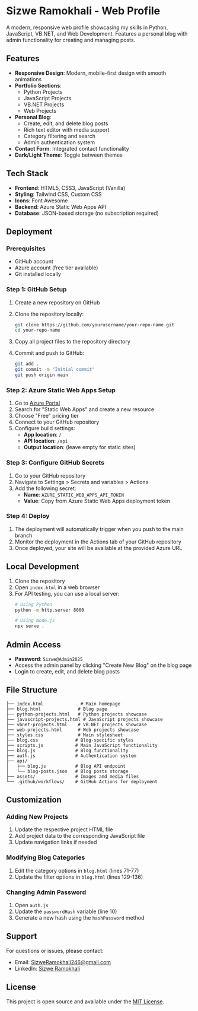 # Sizwe Ramokhali - Web Profile

A modern, responsive web profile showcasing my skills in Python, JavaScript, VB.NET, and Web Development. Features a personal blog with admin functionality for creating and managing posts.

## Features

- **Responsive Design**: Modern, mobile-first design with smooth animations
- **Portfolio Sections**: 
  - Python Projects
  - JavaScript Projects
  - VB.NET Projects
  - Web Projects
- **Personal Blog**: 
  - Create, edit, and delete blog posts
  - Rich text editor with media support
  - Category filtering and search
  - Admin authentication system
- **Contact Form**: Integrated contact functionality
- **Dark/Light Theme**: Toggle between themes

## Tech Stack

- **Frontend**: HTML5, CSS3, JavaScript (Vanilla)
- **Styling**: Tailwind CSS, Custom CSS
- **Icons**: Font Awesome
- **Backend**: Azure Static Web Apps API
- **Database**: JSON-based storage (no subscription required)

## Deployment

### Prerequisites

- GitHub account
- Azure account (free tier available)
- Git installed locally

### Step 1: GitHub Setup

1. Create a new repository on GitHub
2. Clone the repository locally:
   ```bash
   git clone https://github.com/yourusername/your-repo-name.git
   cd your-repo-name
   ```

3. Copy all project files to the repository directory
4. Commit and push to GitHub:
   ```bash
   git add .
   git commit -m "Initial commit"
   git push origin main
   ```

### Step 2: Azure Static Web Apps Setup

1. Go to [Azure Portal](https://portal.azure.com)
2. Search for "Static Web Apps" and create a new resource
3. Choose "Free" pricing tier
4. Connect to your GitHub repository
5. Configure build settings:
   - **App location**: `/`
   - **API location**: `/api`
   - **Output location**: (leave empty for static sites)

### Step 3: Configure GitHub Secrets

1. Go to your GitHub repository
2. Navigate to Settings > Secrets and variables > Actions
3. Add the following secret:
   - **Name**: `AZURE_STATIC_WEB_APPS_API_TOKEN`
   - **Value**: Copy from Azure Static Web Apps deployment token

### Step 4: Deploy

1. The deployment will automatically trigger when you push to the main branch
2. Monitor the deployment in the Actions tab of your GitHub repository
3. Once deployed, your site will be available at the provided Azure URL

## Local Development

1. Clone the repository
2. Open `index.html` in a web browser
3. For API testing, you can use a local server:
   ```bash
   # Using Python
   python -m http.server 8000
   
   # Using Node.js
   npx serve .
   ```

## Admin Access

- **Password**: `Sizwe@Admin2025`
- Access the admin panel by clicking "Create New Blog" on the blog page
- Login to create, edit, and delete blog posts

## File Structure

```
├── index.html              # Main homepage
├── blog.html              # Blog page
├── python-projects.html   # Python projects showcase
├── javascript-projects.html # JavaScript projects showcase
├── vbnet-projects.html    # VB.NET projects showcase
├── web-projects.html      # Web projects showcase
├── styles.css             # Main stylesheet
├── blog.css              # Blog-specific styles
├── scripts.js            # Main JavaScript functionality
├── blog.js               # Blog functionality
├── auth.js               # Authentication system
├── api/
│   ├── blog.js           # Blog API endpoint
│   └── blog-posts.json   # Blog posts storage
├── assets/               # Images and media files
└── .github/workflows/    # GitHub Actions for deployment
```

## Customization

### Adding New Projects

1. Update the respective project HTML file
2. Add project data to the corresponding JavaScript file
3. Update navigation links if needed

### Modifying Blog Categories

1. Edit the category options in `blog.html` (lines 71-77)
2. Update the filter options in `blog.html` (lines 129-136)

### Changing Admin Password

1. Open `auth.js`
2. Update the `passwordHash` variable (line 10)
3. Generate a new hash using the `hashPassword` method

## Support

For questions or issues, please contact:
- Email: SizweRamokhali246@gmail.com
- LinkedIn: [Sizwe Ramokhali](https://www.linkedin.com/in/sizweware)

## License

This project is open source and available under the [MIT License](LICENSE).
